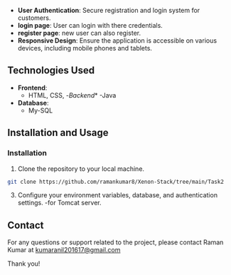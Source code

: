 - **User Authentication**: Secure registration and login system for customers.
- **login page**: User can login with there credentials.
- **register page**: new user can also register.
- **Responsive Design**: Ensure the application is accessible on various devices, including mobile phones and tablets.

## Technologies Used

- **Frontend**:
  - HTML, CSS,
-*Backend**
  -Java
- **Database**:
  - My-SQL

## Installation and Usage

### Installation

1. Clone the repository to your local machine.

```bash
git clone https://github.com/ramankumar8/Xenon-Stack/tree/main/Task2
```

3. Configure your environment variables, database, and authentication settings.
  -for Tomcat server.

## Contact

For any questions or support related to the project, please contact Raman Kumar at kumaranil201617@gmail.com

Thank you!
